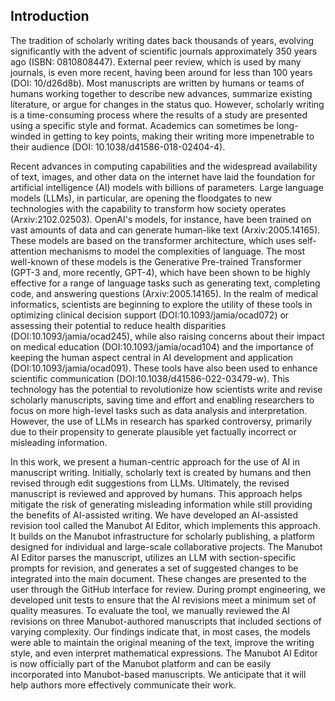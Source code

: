 ## Introduction

The tradition of scholarly writing dates back thousands of years, evolving significantly with the advent of scientific journals approximately 350 years ago (ISBN: 0810808447).
External peer review, which is used by many journals, is even more recent, having been around for less than 100 years (DOI: 10/d26d8b).
Most manuscripts are written by humans or teams of humans working together to describe new advances, summarize existing literature, or argue for changes in the status quo.
However, scholarly writing is a time-consuming process where the results of a study are presented using a specific style and format.
Academics can sometimes be long-winded in getting to key points, making their writing more impenetrable to their audience (DOI: 10.1038/d41586-018-02404-4).

Recent advances in computing capabilities and the widespread availability of text, images, and other data on the internet have laid the foundation for artificial intelligence (AI) models with billions of parameters.
Large language models (LLMs), in particular, are opening the floodgates to new technologies with the capability to transform how society operates (Arxiv:2102.02503).
OpenAI's models, for instance, have been trained on vast amounts of data and can generate human-like text (Arxiv:2005.14165).
These models are based on the transformer architecture, which uses self-attention mechanisms to model the complexities of language.
The most well-known of these models is the Generative Pre-trained Transformer (GPT-3 and, more recently, GPT-4), which have been shown to be highly effective for a range of language tasks such as generating text, completing code, and answering questions (Arxiv:2005.14165).
In the realm of medical informatics, scientists are beginning to explore the utility of these tools in optimizing clinical decision support (DOI:10.1093/jamia/ocad072) or assessing their potential to reduce health disparities (DOI:10.1093/jamia/ocad245), while also raising concerns about their impact on medical education (DOI:10.1093/jamia/ocad104) and the importance of keeping the human aspect central in AI development and application (DOI:10.1093/jamia/ocad091).
These tools have also been used to enhance scientific communication (DOI:10.1038/d41586-022-03479-w).
This technology has the potential to revolutionize how scientists write and revise scholarly manuscripts, saving time and effort and enabling researchers to focus on more high-level tasks such as data analysis and interpretation.
However, the use of LLMs in research has sparked controversy, primarily due to their propensity to generate plausible yet factually incorrect or misleading information.

In this work, we present a human-centric approach for the use of AI in manuscript writing.
Initially, scholarly text is created by humans and then revised through edit suggestions from LLMs.
Ultimately, the revised manuscript is reviewed and approved by humans.
This approach helps mitigate the risk of generating misleading information while still providing the benefits of AI-assisted writing.
We have developed an AI-assisted revision tool called the Manubot AI Editor, which implements this approach.
It builds on the Manubot infrastructure for scholarly publishing, a platform designed for individual and large-scale collaborative projects.
The Manubot AI Editor parses the manuscript, utilizes an LLM with section-specific prompts for revision, and generates a set of suggested changes to be integrated into the main document.
These changes are presented to the user through the GitHub interface for review.
During prompt engineering, we developed unit tests to ensure that the AI revisions meet a minimum set of quality measures.
To evaluate the tool, we manually reviewed the AI revisions on three Manubot-authored manuscripts that included sections of varying complexity.
Our findings indicate that, in most cases, the models were able to maintain the original meaning of the text, improve the writing style, and even interpret mathematical expressions.
The Manubot AI Editor is now officially part of the Manubot platform and can be easily incorporated into Manubot-based manuscripts.
We anticipate that it will help authors more effectively communicate their work.
